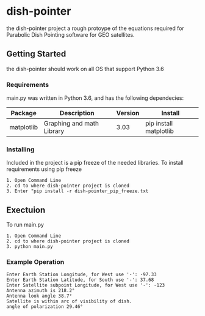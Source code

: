# dish-pointer
the dish-pointer project a rough protoype of the equations required for Parabolic Dish Pointing software for GEO satellites.

## Getting Started
the dish-pointer should work on all OS that support Python 3.6

### Requirements
main.py was written in Python 3.6, and has the following dependecies:

|Package|Description|Version|Install|
|-----|-----|-----|-----|
|matplotlib|Graphing and math Library| 3.03| pip install matplotlib|

### Installing
Included in the project is a pip freeze of the needed libraries.
To install requirements using pip freeze
`````
1. Open Command Line
2. cd to where dish-pointer project is cloned
3. Enter "pip install -r dish-pointer_pip_freeze.txt
`````

## Exectuion
To run main.py
`````
1. Open Command Line
2. cd to where dish-pointer project is cloned
3. python main.py
`````

### Example Operation
`````
Enter Earth Station Longitude, for West use '-': -97.33
Enter Earth Station Latitude, for South use '-': 37.68
Enter Satellite subpoint Longitude, for West use '-': -123
Antenna azimuth is 218.2°
Antenna look angle 38.7°
Satellite is within arc of visibility of dish.
angle of polarization 29.46°
`````
